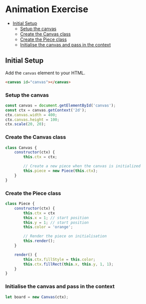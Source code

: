# Animation Exercise
<!-- TOC -->

- [Initial Setup](#initial-setup)
    - [Setup the canvas](#setup-the-canvas)
    - [Create the Canvas class](#create-the-canvas-class)
    - [Create the Piece class](#create-the-piece-class)
    - [Initialise the canvas and pass in the context](#initialise-the-canvas-and-pass-in-the-context)

<!-- /TOC -->
<a id="markdown-initial-setup" name="initial-setup"></a>

## Initial Setup

Add the `canvas` element to your HTML.

```html
<canvas id="canvas"></canvas>
```
<a id="markdown-setup-the-canvas" name="setup-the-canvas"></a>

### Setup the canvas
```js
const canvas = document.getElementById('canvas');
const ctx = canvas.getContext('2d');
ctx.canvas.width = 400;
ctx.canvas.height = 100;
ctx.scale(20, 20);
```

<a id="markdown-create-the-canvas-class" name="create-the-canvas-class"></a>

### Create the Canvas class
```js
class Canvas {
    constructor(ctx) {
        this.ctx = ctx;

        // Create a new piece when the canvas is initialized
        this.piece = new Piece(this.ctx);
    }
}
```

<a id="markdown-create-the-piece-class" name="create-the-piece-class"></a>

### Create the Piece class
```js
class Piece {
    constructor(ctx) {
        this.ctx = ctx
        this.x = 1; // start position
        this.y = 1; // start position
        this.color = 'orange';

        // Render the piece on initialisation
        this.render();
    }

    render() {
        this.ctx.fillStyle = this.color;
        this.ctx.fillRect(this.x, this.y, 1, 1);
    }
}
```

<a id="markdown-initialise-the-canvas-and-pass-in-the-context" name="initialise-the-canvas-and-pass-in-the-context"></a>

### Initialise the canvas and pass in the context

```js
let board = new Canvas(ctx);
```

<canvas id="canvas" class="bdr-3 bdr-red"></canvas>

<script src="/js/animation-exercise/01-initial-setup.js"></script>
